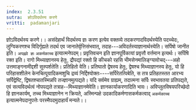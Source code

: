 ```yaml
---
index:  2.3.51
sutra:  ज्ञोऽविदर्थस्य करणे
vritti:  padamanjari
---
```


ज्ञोऽविदर्थस्य करणे।। असंदेहार्थं विदर्थस्य ज्ञः करण इत्येव वक्तव्ये तदकरणादविदर्थस्येति पदच्चेदः, लुग्विकरणश्च विदिर्गृह्यते तदर्थ एव जानातेर्वृत्तिसंभवात्, तदाह---अविदर्तस्याज्ञानार्थस्येति। सर्पिषो जानीत इति। `अपह्नवे ज्ञः` `अकर्मकाच्च` इत्यात्मनेपदम्। प्रवृत्तिवचन इति ज्ञानपूर्विकायां प्रवृत्तौ वर्त्तमान इत्यर्थः। सर्पिषि रक्त इति। रागो मिथ्याज्ञानस्य हेतुः, द्रौपद्यां रक्तो हि कीचको रहसि भीमसेनमालिङ्ग्यावोचद्---अहो उत्तमाङ्गनामीद्दशी सुस्पर्शतेति। प्रतिहितो वेति। प्रतिघातो द्वेषस्य हेतुः, द्वेषश्च मिथ्याज्ञानस्य हेतुः, यो हि परिहासशीलेन केनचित्पूयादिकमशुचि द्रव्यं निर्द्दिश्योक्तः----सर्पिरेतत्पिबेति, स तत्र प्रतिहतस्तत आरभ्य सर्पिद्वेष्टि, द्विषतश्चातस्मिन्नपि तज्ज्ञानमुत्पद्यते। यदि सर्वमेव ग्राह्यम्, तदात्मना सर्पिः स्वभावतया प्रतिपद्यते, एवं सत्यविदर्थत्वं नोपपद्यते तत्राह--मिथ्याज्ञानमेवेति। ज्ञानकार्याकरणादिति भावः। अविप्लुतविषयपरिच्छेदो हि ज्ञानकार्यम्, तच्च मिथ्याज्ञानेन न क्रियते, अस्मिन्पक्षे उदकादिकर्मणासकर्मकत्वाद् `अकर्मकाच्च` इत्यात्मनेपदानुपत्तेः परस्मैपदमुदाहार्यं मन्यते।।
